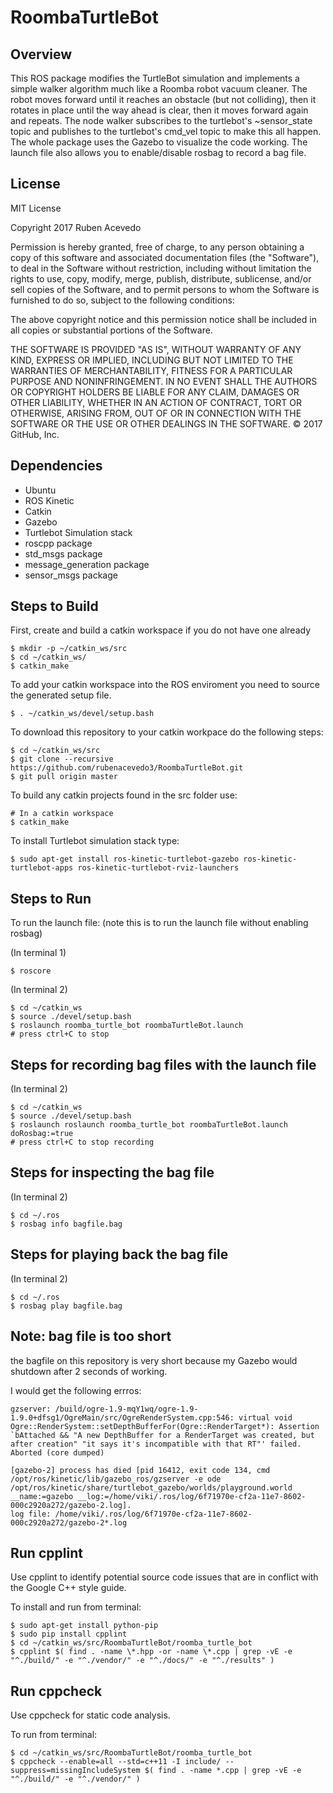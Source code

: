 # RoombaTurtleBot

## Overview

This ROS package modifies the TurtleBot simulation and implements a simple walker algorithm much like a Roomba robot vacuum cleaner. The robot moves forward until it reaches an obstacle (but not colliding), then it rotates in place until the way ahead is clear, then it moves forward again and repeats. The node walker subscribes to the turtlebot's ~sensor_state topic and publishes to the turtlebot's cmd_vel topic to make this all happen. The whole package uses the Gazebo to visualize the code working. The launch file also allows you to enable/disable rosbag to record a bag file.  

## License

MIT License

Copyright 2017 Ruben Acevedo 

Permission is hereby granted, free of charge, to any person obtaining a copy of this software and associated documentation files (the "Software"), to deal in the Software without restriction, including without limitation the rights to use, copy, modify, merge, publish, distribute, sublicense, and/or sell copies of the Software, and to permit persons to whom the Software is furnished to do so, subject to the following conditions:

The above copyright notice and this permission notice shall be included in all copies or substantial portions of the Software.

THE SOFTWARE IS PROVIDED "AS IS", WITHOUT WARRANTY OF ANY KIND, EXPRESS OR IMPLIED, INCLUDING BUT NOT LIMITED TO THE WARRANTIES OF MERCHANTABILITY, FITNESS FOR A PARTICULAR PURPOSE AND NONINFRINGEMENT. IN NO EVENT SHALL THE AUTHORS OR COPYRIGHT HOLDERS BE LIABLE FOR ANY CLAIM, DAMAGES OR OTHER LIABILITY, WHETHER IN AN ACTION OF CONTRACT, TORT OR OTHERWISE, ARISING FROM, OUT OF OR IN CONNECTION WITH THE SOFTWARE OR THE USE OR OTHER DEALINGS IN THE SOFTWARE.
© 2017 GitHub, Inc.

## Dependencies

* Ubuntu 
* ROS Kinetic
* Catkin
* Gazebo
* Turtlebot Simulation stack
* roscpp package
* std_msgs package
* message_generation package
* sensor_msgs package

## Steps to Build

First, create and build a catkin workspace if you do not have one already

```
$ mkdir -p ~/catkin_ws/src
$ cd ~/catkin_ws/
$ catkin_make
```

To add your catkin workspace into the ROS enviroment you need to source the generated setup file.

```
$ . ~/catkin_ws/devel/setup.bash
```

To download this repository to your catkin workpace do the following steps:

```
$ cd ~/catkin_ws/src
$ git clone --recursive https://github.com/rubenacevedo3/RoombaTurtleBot.git
$ git pull origin master
```

To build any catkin projects found in the src folder use: 
```
# In a catkin workspace
$ catkin_make
```

To install Turtlebot simulation stack type:
```
$ sudo apt-get install ros-kinetic-turtlebot-gazebo ros-kinetic-turtlebot-apps ros-kinetic-turtlebot-rviz-launchers
```

## Steps to Run 

To run the launch file:
(note this is to run the launch file without enabling rosbag)

(In terminal 1)
```
$ roscore
```

(In terminal 2)
```
$ cd ~/catkin_ws
$ source ./devel/setup.bash
$ roslaunch roomba_turtle_bot roombaTurtleBot.launch
# press ctrl+C to stop
```

## Steps for recording bag files with the launch file

(In terminal 2)
```
$ cd ~/catkin_ws
$ source ./devel/setup.bash
$ roslaunch roslaunch roomba_turtle_bot roombaTurtleBot.launch doRosbag:=true
# press ctrl+C to stop recording 
```
## Steps for inspecting the bag file

(In terminal 2)
```
$ cd ~/.ros
$ rosbag info bagfile.bag
```

## Steps for playing back the bag file
(In terminal 2)
```
$ cd ~/.ros
$ rosbag play bagfile.bag
```

## Note: bag file is too short
the bagfile on this repository is very short because my Gazebo would shutdown after 2 seconds of working.

I would get the following errros:

```
gzserver: /build/ogre-1.9-mqY1wq/ogre-1.9-1.9.0+dfsg1/OgreMain/src/OgreRenderSystem.cpp:546: virtual void Ogre::RenderSystem::setDepthBufferFor(Ogre::RenderTarget*): Assertion `bAttached && "A new DepthBuffer for a RenderTarget was created, but after creation" "it says it's incompatible with that RT"' failed.
Aborted (core dumped)
```
```
[gazebo-2] process has died [pid 16412, exit code 134, cmd /opt/ros/kinetic/lib/gazebo_ros/gzserver -e ode /opt/ros/kinetic/share/turtlebot_gazebo/worlds/playground.world __name:=gazebo __log:=/home/viki/.ros/log/6f71970e-cf2a-11e7-8602-000c2920a272/gazebo-2.log].
log file: /home/viki/.ros/log/6f71970e-cf2a-11e7-8602-000c2920a272/gazebo-2*.log
```

## Run cpplint 

Use cpplint to identify potential source code issues that are in conflict with the Google C++ style guide. 

To install and run from terminal:

```
$ sudo apt-get install python-pip
$ sudo pip install cpplint
$ cd ~/catkin_ws/src/RoombaTurtleBot/roomba_turtle_bot
$ cpplint $( find . -name \*.hpp -or -name \*.cpp | grep -vE -e "^./build/" -e "^./vendor/" -e "^./docs/" -e "^./results" )
```

## Run cppcheck 

Use cppcheck for static code analysis.

To run from terminal:

```
$ cd ~/catkin_ws/src/RoombaTurtleBot/roomba_turtle_bot
$ cppcheck --enable=all --std=c++11 -I include/ --suppress=missingIncludeSystem $( find . -name *.cpp | grep -vE -e "^./build/" -e "^./vendor/" )
```

